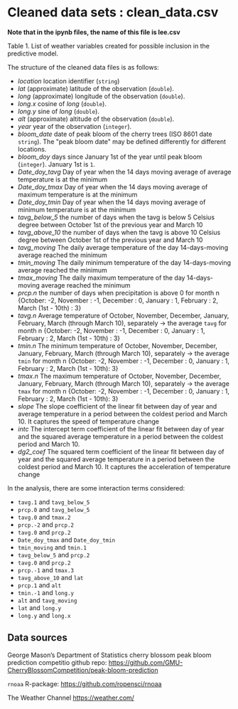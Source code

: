 # Cleaned data sets : clean_data.csv

**Note that in the ipynb files, the name of this file is lee.csv**

Table 1. List of weather variables created for possible inclusion in the predictive model.   


The structure of the cleaned data files is as follows:

* _location_ location identifier (`string`)
* _lat_ (approximate) latitude of the observation (`double`).
* _long_ (approximate) longitude of the observation (`double`).
* _long.x_ cosine of _long_ (`double`).
* _long.y_ sine of _long_ (`double`).
* _alt_ (approximate) altitude of the observation (`double`).
* _year_ year of the observation (`integer`).
* *bloom_date* date of peak bloom of the cherry trees (ISO 8601 date `string`). The "peak bloom date" may be defined differently for different locations.
* *bloom_doy* days since January 1st of the year until peak bloom (`integer`). January 1st is `1`.
* *Date_doy_tavg* Day of year when the 14 days moving average of average temperature is at the minimum 
* *Date_doy_tmax* Day of year when the 14 days moving average of maximum temperature is at the minimum 
* *Date_doy_tmin* Day of year when the 14 days moving average of minimum temperature is at the minimum 
* *tavg_below_5* the number of days when the tavg is below 5 Celsius degree between October 1st of the previous year and March 10
* *tavg_above_10* the number of days when the tavg is above 10 Celsius degree between October 1st of the previous year and March 10
* *tavg_moving* The daily average temperature of the day 14-days-moving average reached the minimum 
* *tmin_moving* The daily minimum temperature of the day 14-days-moving average reached the minimum 
* *tmax_moving* The daily maximum temperature of the day 14-days-moving average reached the minimum 
* *prcp.n* the number of days when precipitation is above 0 for month n {October: -2, November : -1, December : 0, January : 1, February : 2, March (1st - 10th) : 3}
* *tavg.n* Average temperature of October, November, December, January, February, March (through March 10), separately -> the average `tavg` for month n {October: -2, November : -1, December : 0, January : 1, February : 2, March (1st - 10th) : 3}
* *tmin.n* The minimum temperature of October, November, December, January, February, March (through March 10), separately 
 -> the average `tmin` for month n {October: -2, November : -1, December : 0, January : 1, February : 2, March (1st - 10th): 3}
* *tmax.n* The maximum temperature of October, November, December, January, February, March (through March 10), separately -> the average `tmax` for month n {October: -2, November : -1, December : 0, January : 1, February : 2, March (1st - 10th): 3}
* *slope* The slope coefficient of the linear fit between day of year and average temperature in a period between the coldest period and March 10. It captures the speed of temperature change 
* *intc* The intercept term coefficient of the linear fit between day of year and the squared average temperature in a period between the coldest period and March 10.  
* *dg2_coef* The squared term coefficient of the linear fit between day of year and the squared average temperature in a period between the coldest period and March 10. It captures the acceleration of temperature change 


In the analysis, there are some interaction terms considered:
* `tavg.1` and `tavg_below_5`
* `prcp.0` and `tavg_below_5`
* `tavg.0` and `tmax.2`
* `prcp.-2` and `prcp.2`
* `tavg.0` and `prcp.2`
* `Date_doy_tmax` and `Date_doy_tmin`
* `tmin_moving` and `tmin.1`
* `tavg_below_5` and `prcp.2`
* `tavg.0` and `prcp.2`
* `prcp.-1` and `tmax.3`
* `tavg_above_10` and `lat`
* `prcp.1` and `alt`
* `tmin.-1` and `long.y`
* `alt` and `tavg_moving`
* `lat` and `long.y`
* `long.y` and `long.x`

## Data sources

George Mason’s Department of Statistics cherry blossom peak bloom prediction competitio github repo: https://github.com/GMU-CherryBlossomCompetition/peak-bloom-prediction

`rnoaa` R-package: https://github.com/ropensci/rnoaa

The Weather Channel https://weather.com/
